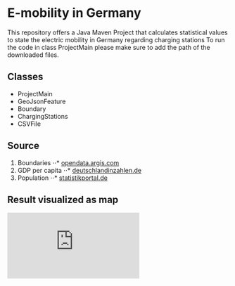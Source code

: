# E-mobility in Germany
This repository offers a Java Maven Project that calculates statistical values to state the electric mobility in Germany regarding charging stations
To run the code in class ProjectMain please make sure to add the path of the downloaded files.

## Classes
- ProjectMain
- GeoJsonFeature
- Boundary
- ChargingStations
- CSVFile

## Source
1. Boundaries
⋅⋅* [opendata.argis.com](https://opendata-esri-de.opendata.arcgis.com/datasets/esri-de-content::bundesl%C3%A4ndergrenzen-2018)
2. GDP per capita
⋅⋅* [deutschlandinzahlen.de](https://www.deutschlandinzahlen.de/no_cache/tab/bundeslaender/volkswirtschaft0/bruttoinlandsprodukt/bruttoinlandsprodukt-je-einwohner?tx_diztables_pi1%5BsortBy%5D=col_28&tx_diztables_pi1%5BsortDirection%5D=asc&tx_diztables_pi1%5Bstart%5D=0)
3. Population
⋅⋅* [statistikportal.de](http://www.statistikportal.de/de/bevoelkerung/flaeche-und-bevoelkerung)

## Result visualized as map
![alt text](https://github.com/wopa89/ChargingStations/map.pdf)
